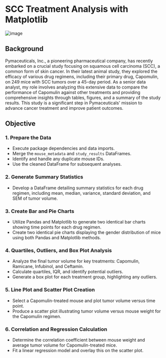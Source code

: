 # SCC Treatment Analysis with Matplotlib

![image](https://user-images.githubusercontent.com/112406455/210905367-d528947b-4897-49ae-a416-82545974dc63.png)

## Background
Pymaceuticals, Inc., a pioneering pharmaceutical company, has recently embarked on a crucial study focusing on squamous cell carcinoma (SCC), a common form of skin cancer. In their latest animal study, they explored the efficacy of various drug regimens, including their primary drug, Capomulin, on 249 mice with SCC tumors over a 45-day period. As a senior data analyst, my role involves analyzing this extensive data to compare the performance of Capomulin against other treatments and providing comprehensive insights through tables, figures, and a summary of the study results. This study is a significant step in Pymaceuticals' mission to advance cancer treatment and improve patient outcomes.
## Objective 
### 1. **Prepare the Data**
* Execute package dependencies and data imports.
* Merge the `mouse_metadata` and `study_results` DataFrames.
* Identify and handle any duplicate mouse IDs.
* Use the cleaned DataFrame for subsequent analyses.

### 2. **Generate Summary Statistics**
* Develop a DataFrame detailing summary statistics for each drug regimen, including mean, median, variance, standard deviation, and SEM of tumor volume.

### 3. **Create Bar and Pie Charts**
* Utilize Pandas and Matplotlib to generate two identical bar charts showing time points for each drug regimen.
* Create two identical pie charts displaying the gender distribution of mice using both Pandas and Matplotlib methods.

### 4. **Quartiles, Outliers, and Box Plot Analysis**
* Analyze the final tumor volume for key treatments: Capomulin, Ramicane, Infubinol, and Ceftamin.
* Calculate quartiles, IQR, and identify potential outliers.
* Generate a box plot for each treatment group, highlighting any outliers.

### 5. **Line Plot and Scatter Plot Creation**
* Select a Capomulin-treated mouse and plot tumor volume versus time point.
* Produce a scatter plot illustrating tumor volume versus mouse weight for the Capomulin regimen.

### 6. **Correlation and Regression Calculation**
* Determine the correlation coefficient between mouse weight and average tumor volume for Capomulin-treated mice.
* Fit a linear regression model and overlay this on the scatter plot.